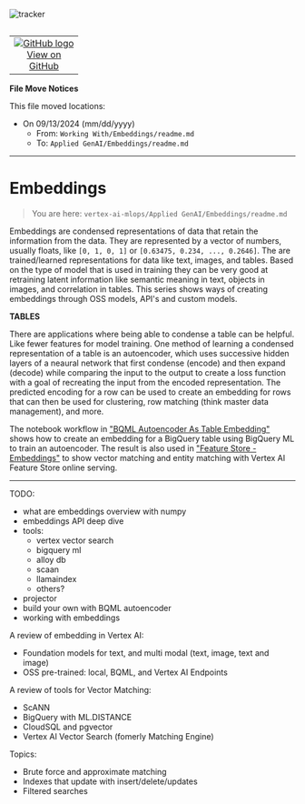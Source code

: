 ![tracker](https://us-central1-vertex-ai-mlops-369716.cloudfunctions.net/pixel-tracking?path=statmike%2Fvertex-ai-mlops%2FWorking+With%2FEmbeddings&file=readme.md)
<!--- header table --->
<table align="left">     
  <td style="text-align: center">
    <a href="https://github.com/statmike/vertex-ai-mlops/blob/main/Working%20With/Embeddings/readme.md">
      <img src="https://cloud.google.com/ml-engine/images/github-logo-32px.png" alt="GitHub logo">
      <br>View on<br>GitHub
    </a>
  </td>
</table><br/><br/><br/><br/>

---

**File Move Notices**

This file moved locations:
- On 09/13/2024 (mm/dd/yyyy)
	- From: `Working With/Embeddings/readme.md`
	- To: `Applied GenAI/Embeddings/readme.md`
---
<!---end of move notices--->

# Embeddings
> You are here: `vertex-ai-mlops/Applied GenAI/Embeddings/readme.md`

Embeddings are condensed representations of data that retain the information from the data.  They are represented by a vector of numbers, usually floats, like `[0, 1, 0, 1]` or `[0.63475, 0.234, ..., 0.2646]`.  The are trained/learned representations for data like text, images, and tables. Based on the type of model that is used in training they can be very good at retraining latent information like semantic meaning in text, objects in images, and correlation in tables.  This series shows ways of creating embeddings through OSS models, API's and custom models.  

**TABLES**

There are applications where being able to condense a table can be helpful.  Like fewer features for model training.  One method of learning a condensed representation of a table is an autoencoder, which uses successive hidden layers of a neaural network that first condense (encode) and then expand (decode) while comparing the input to the output to create a loss function with a goal of recreating the input from the encoded representation.  The predicted encoding for a row can be used to create an embedding for rows that can then be used for clustering, row matching (think master data management), and more.

The notebook workflow in ["BQML Autoencoder As Table Embedding"](./BQML%20Autoencoder%20As%20Table%20Embedding.ipynb) shows how to create an embedding for a BigQuery table using BigQuery ML to train an autoencoder.  The result is also used in ["Feature Store - Embeddings"](../../MLOps/Feature%20Store/Feature%20Store%20-%20Embeddings.ipynb) to show vector matching and entity matching with Vertex AI Feature Store online serving.


---
TODO:
- what are embeddings overview with numpy
- embeddings API deep dive
- tools:
    - vertex vector search
    - bigquery ml
    - alloy db
    - scaan
    - llamaindex
    - others?
- projector 
- build your own with BQML autoencoder
- working with embeddings



A review of embedding in Vertex AI:
- Foundation models for text, and multi modal (text, image, text and image)
- OSS pre-trained: local, BQML, and Vertex AI Endpoints


A review of tools for Vector Matching:
- ScANN
- BigQuery with ML.DISTANCE
- CloudSQL and pgvector
- Vertex AI Vector Search (fomerly Matching Engine)

Topics:
- Brute force and approximate matching
- Indexes that update with insert/delete/updates
- Filtered searches

